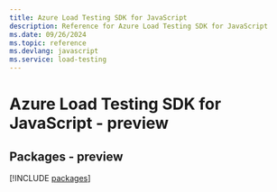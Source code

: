 ```yaml
---
title: Azure Load Testing SDK for JavaScript
description: Reference for Azure Load Testing SDK for JavaScript
ms.date: 09/26/2024
ms.topic: reference
ms.devlang: javascript
ms.service: load-testing
---
```

# Azure Load Testing SDK for JavaScript - preview
## Packages - preview
[!INCLUDE [packages](load-testing-index.md)]